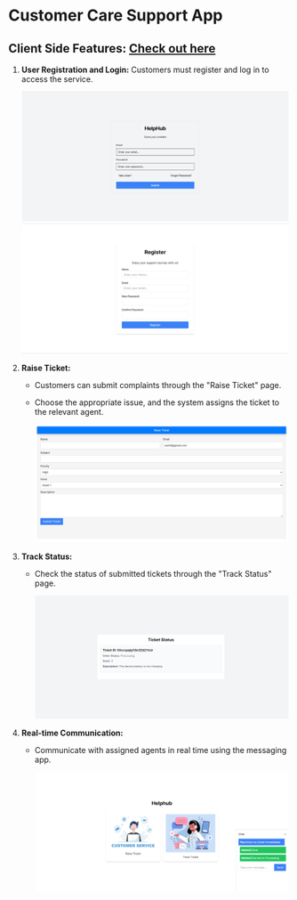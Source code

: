 # Customer Care Support App
## Client Side Features: [Check out here](https://ticketing-system-client.vercel.app/)

1. **User Registration and Login:**
   Customers must register and log in to access the service.
   
   ![](c1.png)   ![](s2.png)

2. **Raise Ticket:**
   - Customers can submit complaints through the "Raise Ticket" page.
   - Choose the appropriate issue, and the system assigns the ticket to the relevant agent.
  
     ![](c4.png)
     
3. **Track Status:**
   - Check the status of submitted tickets through the "Track Status" page.
     
      ![](c5.png)

4. **Real-time Communication:**
   - Communicate with assigned agents in real time using the messaging app.

     ![](c6.png)

